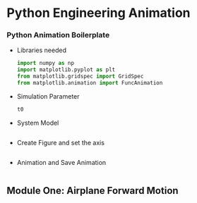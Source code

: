 # Python Engineering Animation

### Python Animation Boilerplate

- Libraries needed

    ```py
    import numpy as np
    import matplotlib.pyplot as plt
    from matplotlib.gridspec import GridSpec
    from matplotlib.animation import FuncAnimation
    ```

- Simulation Parameter

    ```py
    t0
    ```

- System Model

    ```py

    ```

- Create Figure and set the axis

    ```py

    ```

- Animation and Save Animation

    ```py

    ```

## Module One: Airplane Forward Motion
